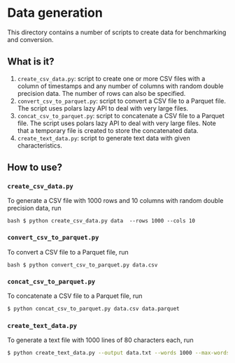 # Data generation

This directory contains a number of scripts to create data for benchmarking and
conversion.


## What is it?

1. `create_csv_data.py`: script to create one or more CSV files with a column
   of timestamps and any number of columns with random double precision data.
   The number of rows can also be specified.
1. `convert_csv_to_parquet.py`: script to convert a CSV file to a Parquet file.
   The script uses polars lazy API to deal with very large files.
1. `concat_csv_to_parquet.py`: script to concatenate a CSV file to a Parquet
   file.  The script uses polars lazy API to deal with very large files.  Note
   that a temporary file is created to store the concatenated data.
1. `create_text_data.py`: script to generate text data with given
   characteristics.


## How to use?

### `create_csv_data.py`

To generate a CSV file with 1000 rows and 10 columns with random double
precision data, run

```bash $ python create_csv_data.py data  --rows 1000 --cols 10 ```

### `convert_csv_to_parquet.py`

To convert a CSV file to a Parquet file, run

```bash $ python convert_csv_to_parquet.py data.csv ```

### `concat_csv_to_parquet.py`

To concatenate a CSV file to a Parquet file, run

```bash
$ python concat_csv_to_parquet.py data.csv data.parquet
```


### `create_text_data.py`

To generate a text file with 1000 lines of 80 characters each, run

```bash
$ python create_text_data.py --output data.txt --words 1000 --max-words-per-line 80
```

